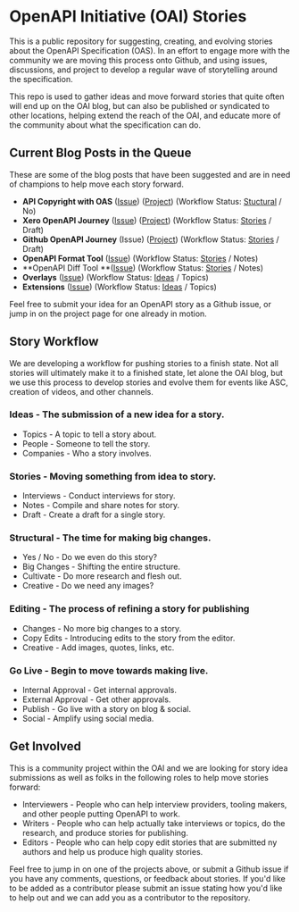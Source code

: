 # OpenAPI Initiative (OAI) Stories
This is a public repository for suggesting, creating, and evolving stories about the OpenAPI Specification (OAS). In an effort to engage more with the community we are moving this process onto Github, and using issues, discussions, and project to develop a regular wave of storytelling around the specification.

This repo is used to gather ideas and move forward stories that quite often will end up on the OAI blog, but can also be published or syndicated to other locations, helping extend the reach of the OAI, and educate more of the community about what the specification can do.

## Current Blog Posts in the Queue
These are some of the blog posts that have been suggested and are in need of champions to help move each story forward.

* **API Copyright with OAS** ([Issue](https://github.com/OAI/Stories/issues/2)) ([Project](https://github.com/OAI/Stories/projects/1)) (Workflow Status: [Stuctural](https://github.com/OAI/Stories/issues?q=is%3Aissue+is%3Aopen+label%3Astructural) / No)
* **Xero OpenAPI Journey** ([Issue](https://github.com/OAI/Stories/issues/3)) ([Project](https://github.com/OAI/Stories/projects/2)) (Workflow Status: [Stories](https://github.com/OAI/Stories/issues?q=is%3Aissue+is%3Aopen+label%3Astories) / Draft)
* **Github OpenAPI Journey** (Issue) ([Project](https://github.com/OAI/Stories/projects/3)) (Workflow Status: [Stories](https://github.com/OAI/Stories/issues?q=is%3Aissue+is%3Aopen+label%3Astories) / Draft)
* **OpenAPI Format Tool** ([Issue](https://github.com/OAI/Stories/issues/5)) (Workflow Status: [Stories](https://github.com/OAI/Stories/issues?q=is%3Aissue+is%3Aopen+label%3Astories) / Notes)
* **OpenAPI Diff Tool **([Issue](https://github.com/OAI/Stories/issues/6)) (Workflow Status: [Stories](https://github.com/OAI/Stories/issues?q=is%3Aissue+is%3Aopen+label%3Astories) / Notes)
* **Overlays** ([Issue](https://github.com/OAI/Stories/issues/7)) (Workflow Status: [Ideas](https://github.com/OAI/Stories/issues?q=is%3Aissue+is%3Aopen+label%3Aideas) / Topics)
* **Extensions** ([Issue](https://github.com/OAI/Stories/issues/8)) (Workflow Status: [Ideas](https://github.com/OAI/Stories/issues?q=is%3Aissue+is%3Aopen+label%3Aideas)  / Topics)

Feel free to submit your idea for an OpenAPI story as a Github issue, or jump in on the project page for one already in motion.

## Story Workflow
We are developing a workflow for pushing stories to a finish state. Not all stories will ultimately make it to a finished state, let alone the OAI blog, but we use this process to develop stories and evolve them for events like ASC, creation of videos, and other channels.

### Ideas - The submission of a new idea for a story.

* Topics - A topic to tell a story about.
* People - Someone to tell the story.
* Companies - Who a story involves.

### Stories - Moving something from idea to story.

* Interviews - Conduct interviews for story.
* Notes - Compile and share notes for story.
* Draft - Create a draft for a single story.

### Structural - The time for making big changes.

* Yes / No - Do we even do this story?
* Big Changes - Shifting the entire structure.
* Cultivate - Do more research and flesh out.
* Creative - Do we need any images?

### Editing - The process of refining a story for publishing

* Changes - No more big changes to a story.
* Copy Edits - Introducing edits to the story from the editor.
* Creative - Add images, quotes, links, etc.

### Go Live - Begin to move towards making live.

* Internal Approval - Get internal approvals.
* External Approval - Get other approvals.
* Publish - Go live with a story on blog & social.
* Social - Amplify using social media.

## Get Involved
This is a community project within the OAI and we are looking for story idea submissions as well as folks in the following roles to help move stories forward:

* Interviewers - People who can help interview providers, tooling makers, and other people putting OpenAPI to work.
* Writers - People who can help actually take interviews or topics, do the research, and produce stories for publishing.
* Editors - People who can help copy edit stories that are submitted ny authors and help us produce high quality stories.

Feel free to jump in on one of the projects above, or submit a Github issue if you have any comments, questions, or feedback about stories. If you'd like to be added as a contributor please submit an issue stating how you'd like to help out and we can add you as a contributor to the repository.